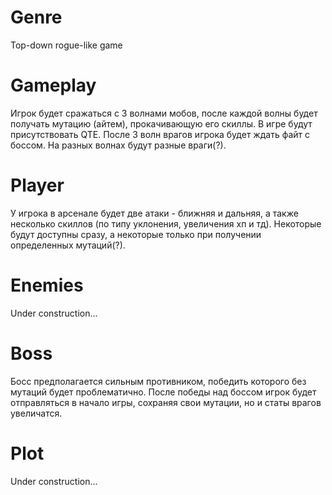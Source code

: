 # Genre
Top-down rogue-like game

# Gameplay
Игрок будет сражаться с 3 волнами мобов, после каждой волны будет получать мутацию (айтем), прокачивающую его скиллы. В игре будут присутствовать QTE. После 3 волн врагов игрока будет ждать файт с боссом. На разных волнах будут разные враги(?).

# Player
У игрока в арсенале будет две атаки - ближняя и дальняя, а также несколько скиллов (по типу уклонения, увеличения хп и тд). Некоторые будут доступны сразу, а некоторые только при получении определенных мутаций(?).

# Enemies
Under construction...

# Boss
Босс предполагается сильным противником, победить которого без мутаций будет проблематично. После победы над боссом игрок будет отправляться в начало игры, сохраняя свои мутации, но и статы врагов увеличатся.

# Plot
Under construction...
